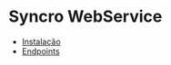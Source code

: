# Syncro WebService

- [Instalação](https://github.com/ITServDev/syncro-webservice/blob/master/docs/install.md)
- [Endpoints](https://github.com/ITServDev/syncro-webservice/blob/master/docs/endpoints.md)
